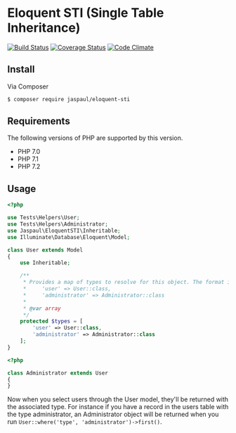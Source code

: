 # Eloquent STI (Single Table Inheritance)

[![Build
Status](https://travis-ci.org/Jaspaul/eloquent-sti.svg?branch=master)](https://travis-ci.org/Jaspaul/eloquent-sti) [![Coverage
Status](https://coveralls.io/repos/github/Jaspaul/eloquent-sti/badge.svg?branch=master)](https://coveralls.io/github/Jaspaul/eloquent-sti?branch=master) [![Code Climate](https://codeclimate.com/github/Jaspaul/eloquent-sti/badges/gpa.svg)](https://codeclimate.com/github/Jaspaul/eloquent-sti)

## Install

Via Composer

``` bash
$ composer require jaspaul/eloquent-sti
```

## Requirements

The following versions of PHP are supported by this version.

* PHP 7.0
* PHP 7.1
* PHP 7.2

## Usage

```php
<?php

use Tests\Helpers\User;
use Tests\Helpers\Administrator;
use Jaspaul\EloquentSTI\Inheritable;
use Illuminate\Database\Eloquent\Model;

class User extends Model
{
    use Inheritable;

    /**
     * Provides a map of types to resolve for this object. The format is:
     *     'user' => User::class,
     *     'administrator' => Administrator::class
     *
     * @var array
     */
    protected $types = [
        'user' => User::class,
        'administrator' => Administrator::class
    ];
}
```

```php
<?php

class Administrator extends User
{
}
```

Now when you select users through the User model, they'll be returned with the associated type. For instance if you have a record in the users table with the type administrator, an Administrator object will be returned when you run `User::where('type', 'administrator')->first()`.
